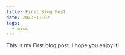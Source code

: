 ```yaml
---
title: First Blog Post
date: 2023-11-02
tags:
  - misc
---
```


This is my First blog post. I hope you enjoy it!
